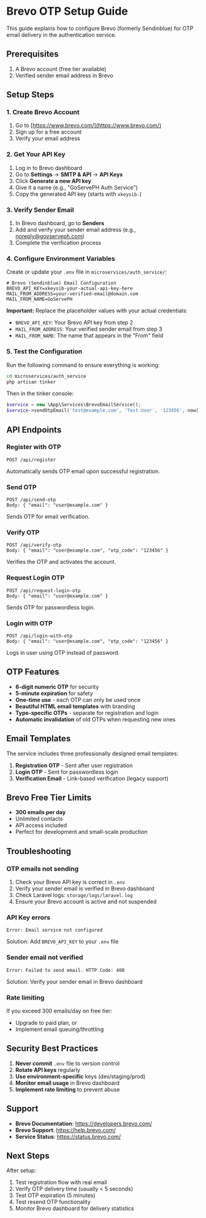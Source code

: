 # Brevo OTP Setup Guide

This guide explains how to configure Brevo (formerly Sendinblue) for OTP email delivery in the authentication service.

## Prerequisites

1. A Brevo account (free tier available)
2. Verified sender email address in Brevo

## Setup Steps

### 1. Create Brevo Account

1. Go to [https://www.brevo.com/](https://www.brevo.com/)
2. Sign up for a free account
3. Verify your email address

### 2. Get Your API Key

1. Log in to Brevo dashboard
2. Go to **Settings** → **SMTP & API** → **API Keys**
3. Click **Generate a new API key**
4. Give it a name (e.g., "GoServePH Auth Service")
5. Copy the generated API key (starts with `xkeysib-`)

### 3. Verify Sender Email

1. In Brevo dashboard, go to **Senders**
2. Add and verify your sender email address (e.g., noreply@govserveph.com)
3. Complete the verification process

### 4. Configure Environment Variables

Create or update your `.env` file in `microservices/auth_service/`:

```env
# Brevo (Sendinblue) Email Configuration
BREVO_API_KEY=xkeysib-your-actual-api-key-here
MAIL_FROM_ADDRESS=your-verified-email@domain.com
MAIL_FROM_NAME=GoServePH
```

**Important:** Replace the placeholder values with your actual credentials:

-   `BREVO_API_KEY`: Your Brevo API key from step 2
-   `MAIL_FROM_ADDRESS`: Your verified sender email from step 3
-   `MAIL_FROM_NAME`: The name that appears in the "From" field

### 5. Test the Configuration

Run the following command to ensure everything is working:

```bash
cd microservices/auth_service
php artisan tinker
```

Then in the tinker console:

```php
$service = new \App\Services\BrevoEmailService();
$service->sendOtpEmail('test@example.com', 'Test User', '123456', now()->addMinutes(5));
```

## API Endpoints

### Register with OTP

```
POST /api/register
```

Automatically sends OTP email upon successful registration.

### Send OTP

```
POST /api/send-otp
Body: { "email": "user@example.com" }
```

Sends OTP for email verification.

### Verify OTP

```
POST /api/verify-otp
Body: { "email": "user@example.com", "otp_code": "123456" }
```

Verifies the OTP and activates the account.

### Request Login OTP

```
POST /api/request-login-otp
Body: { "email": "user@example.com" }
```

Sends OTP for passwordless login.

### Login with OTP

```
POST /api/login-with-otp
Body: { "email": "user@example.com", "otp_code": "123456" }
```

Logs in user using OTP instead of password.

## OTP Features

-   **6-digit numeric OTP** for security
-   **5-minute expiration** for safety
-   **One-time use** - each OTP can only be used once
-   **Beautiful HTML email templates** with branding
-   **Type-specific OTPs** - separate for registration and login
-   **Automatic invalidation** of old OTPs when requesting new ones

## Email Templates

The service includes three professionally designed email templates:

1. **Registration OTP** - Sent after user registration
2. **Login OTP** - Sent for passwordless login
3. **Verification Email** - Link-based verification (legacy support)

## Brevo Free Tier Limits

-   **300 emails per day**
-   Unlimited contacts
-   API access included
-   Perfect for development and small-scale production

## Troubleshooting

### OTP emails not sending

1. Check your Brevo API key is correct in `.env`
2. Verify your sender email is verified in Brevo dashboard
3. Check Laravel logs: `storage/logs/laravel.log`
4. Ensure your Brevo account is active and not suspended

### API Key errors

```
Error: Email service not configured
```

Solution: Add `BREVO_API_KEY` to your `.env` file

### Sender email not verified

```
Error: Failed to send email. HTTP Code: 400
```

Solution: Verify your sender email in Brevo dashboard

### Rate limiting

If you exceed 300 emails/day on free tier:

-   Upgrade to paid plan, or
-   Implement email queuing/throttling

## Security Best Practices

1. **Never commit** `.env` file to version control
2. **Rotate API keys** regularly
3. **Use environment-specific** keys (dev/staging/prod)
4. **Monitor email usage** in Brevo dashboard
5. **Implement rate limiting** to prevent abuse

## Support

-   **Brevo Documentation**: https://developers.brevo.com/
-   **Brevo Support**: https://help.brevo.com/
-   **Service Status**: https://status.brevo.com/

## Next Steps

After setup:

1. Test registration flow with real email
2. Verify OTP delivery time (usually < 5 seconds)
3. Test OTP expiration (5 minutes)
4. Test resend OTP functionality
5. Monitor Brevo dashboard for delivery statistics
